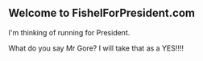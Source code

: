 ## Welcome to FishelForPresident.com

I'm thinking of running for President.

What do you say Mr Gore? I will take that as a YES!!!!
